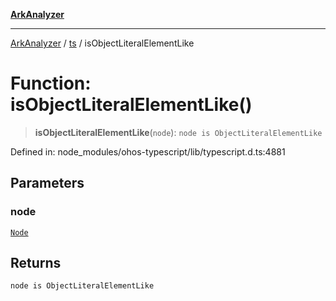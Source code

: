 [**ArkAnalyzer**](../../../../README.md)

***

[ArkAnalyzer](../../../../globals.md) / [ts](../README.md) / isObjectLiteralElementLike

# Function: isObjectLiteralElementLike()

> **isObjectLiteralElementLike**(`node`): `node is ObjectLiteralElementLike`

Defined in: node\_modules/ohos-typescript/lib/typescript.d.ts:4881

## Parameters

### node

[`Node`](../interfaces/Node.md)

## Returns

`node is ObjectLiteralElementLike`
